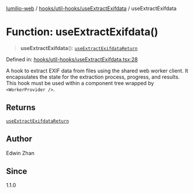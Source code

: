 [lumilio-web](../../../../modules.md) / [hooks/util-hooks/useExtractExifdata](../index.md) / useExtractExifdata

# Function: useExtractExifdata()

> **useExtractExifdata**(): [`useExtractExifdataReturn`](../interfaces/useExtractExifdataReturn.md)

Defined in: [hooks/util-hooks/useExtractExifdata.tsx:28](https://github.com/EdwinZhanCN/Lumilio-Photos/blob/e7623428749fd7c1a769297382642ed42ea75beb/web/src/hooks/util-hooks/useExtractExifdata.tsx#L28)

A hook to extract EXIF data from files using the shared web worker client.
It encapsulates the state for the extraction process, progress, and results.
This hook must be used within a component tree wrapped by `<WorkerProvider />`.

## Returns

[`useExtractExifdataReturn`](../interfaces/useExtractExifdataReturn.md)

## Author

Edwin Zhan

## Since

1.1.0
